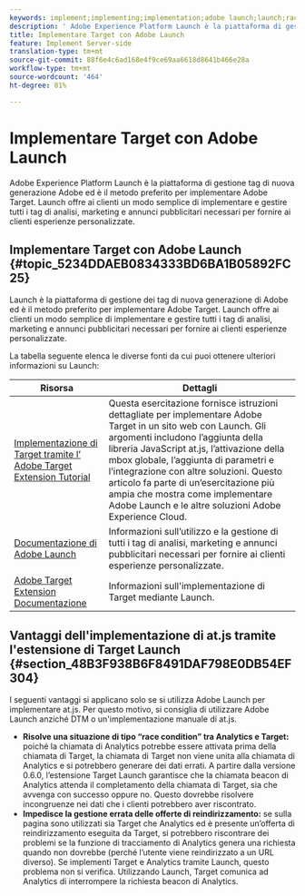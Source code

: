 ```yaml
---
keywords: implement;implementing;implementation;adobe launch;launch;race;redirect;experience platform launch
description: ' Adobe Experience Platform Launch è la piattaforma di gestione tag di nuova generazione  Adobe ed è il metodo preferito per implementare  Adobe Target. Launch offre ai clienti un modo semplice di implementare e gestire tutti i tag di analisi, marketing e annunci pubblicitari necessari per fornire ai clienti esperienze personalizzate.'
title: Implementare Target con Adobe Launch
feature: Implement Server-side
translation-type: tm+mt
source-git-commit: 88f6e4c6ad168e4f9ce69aa6618d8641b466e28a
workflow-type: tm+mt
source-wordcount: '464'
ht-degree: 81%

---
```



# Implementare Target con Adobe Launch

 Adobe Experience Platform Launch è la piattaforma di gestione tag di nuova generazione  Adobe ed è il metodo preferito per implementare  Adobe Target. Launch offre ai clienti un modo semplice di implementare e gestire tutti i tag di analisi, marketing e annunci pubblicitari necessari per fornire ai clienti esperienze personalizzate.

## Implementare Target con Adobe Launch {#topic_5234DDAEB0834333BD6BA1B05892FC25}

Launch è la piattaforma di gestione dei tag di nuova generazione di Adobe ed è il metodo preferito per implementare Adobe Target. Launch offre ai clienti un modo semplice di implementare e gestire tutti i tag di analisi, marketing e annunci pubblicitari necessari per fornire ai clienti esperienze personalizzate.

La tabella seguente elenca le diverse fonti da cui puoi ottenere ulteriori informazioni su Launch:

| Risorsa | Dettagli |
|--- |--- |
| [Implementazione di Target tramite l’ Adobe Target Extension Tutorial](https://experienceleague.adobe.com/docs/experience-cloud/implementing-in-websites-with-launch/implement-solutions/target.html) | Questa esercitazione fornisce istruzioni dettagliate per implementare Adobe Target in un sito web con Launch. Gli argomenti includono l’aggiunta della libreria JavaScript at.js, l’attivazione della mbox globale, l’aggiunta di parametri e l’integrazione con altre soluzioni. Questo articolo fa parte di un’esercitazione più ampia che mostra come implementare Adobe Launch e le altre soluzioni Adobe Experience Cloud. |
| [Documentazione di Adobe Launch](https://experienceleague.adobe.com/docs/launch/using/intro/get-started/quick-start.html) | Informazioni sull’utilizzo e la gestione di tutti i tag di analisi, marketing e annunci pubblicitari necessari per fornire ai clienti esperienze personalizzate. |
| [ Adobe Target Extension Documentazione](https://experienceleague.adobe.com/docs/launch/using/extensions-ref/adobe-extension/target-extension/overview.html) | Informazioni sull&#39;implementazione di Target mediante Launch. |

## Vantaggi dell&#39;implementazione di at.js tramite l&#39;estensione di Target Launch {#section_48B3F938B6F8491DAF798E0DB54EF304}

I seguenti vantaggi si applicano solo se si utilizza Adobe Launch per implementare at.js. Per questo motivo, si consiglia di utilizzare Adobe Launch anziché DTM o un&#39;implementazione manuale di at.js.

* **Risolve una situazione di tipo “race condition” tra Analytics e Target:** poiché la chiamata di Analytics potrebbe essere attivata prima della chiamata di Target, la chiamata di Target non viene unita alla chiamata di Analytics e si potrebbero generare dei dati errati. A partire dalla versione 0.6.0, l’estensione Target Launch garantisce che la chiamata beacon di Analytics attenda il completamento della chiamata di Target, sia che avvenga con successo oppure no. Questo dovrebbe risolvere incongruenze nei dati che i clienti potrebbero aver riscontrato.
* **Impedisce la gestione errata delle offerte di reindirizzamento:** se sulla pagina sono utilizzati sia Target che Analytics ed è presente un’offerta di reindirizzamento eseguita da Target, si potrebbero riscontrare dei problemi se la funzione di tracciamento di Analytics genera una richiesta quando non dovrebbe (perché l’utente viene reindirizzato a un URL diverso). Se implementi Target e Analytics tramite Launch, questo problema non si verifica. Utilizzando Launch, Target comunica ad Analytics di interrompere la richiesta beacon di Analytics.
